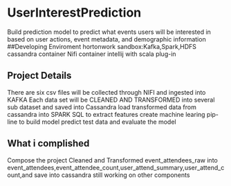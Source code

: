 # UserInterestPrediction
Build prediction model to predict what events users will be interested in based on user actions, event metadata, and demographic information
##Developing Enviroment
  hortonwork sandbox:Kafka,Spark,HDFS
  cassandra container
  Nifi container
  intellij with scala plug-in
  
## Project Details
There are six csv files will be collected through NIFI and ingested into KAFKA
Each data set will be CLEANED AND TRANSFORMED into several sub dataset and saved into Cassandra
load transformed data from cassandra into SPARK SQL to extract features
create machine learing pip-line to build model
predict test data and evaluate the model

## What i complished 
Compose the project
Cleaned and Transformed event_attendees_raw into 
event_attendees,event_attendee_count,user_attend_summary,user_attend_count,and save into cassandra
still working on other components

    
